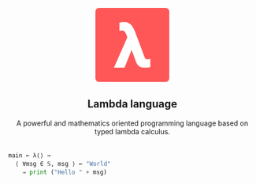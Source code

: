 <p align="center">
  <a href="https://github.com/lambda-language" rel="noopener">
  <img width=150px height=150px src="https://raw.githubusercontent.com/lambda-language/.github/main/logo.png" alt="Project logo"></a>
</p>

<h2 align="center"><b>Lambda language</b></h2>


<p align="center"> 
  A powerful and mathematics oriented programming language based on typed lambda calculus.
  <br /><br />
</p>

```py
main ← λ⟨⟩ →
  ⟨ ∀msg ∈ 𝕊, msg ⟩ ← "World"
    ⇒ print ("Hello " + msg)
```
